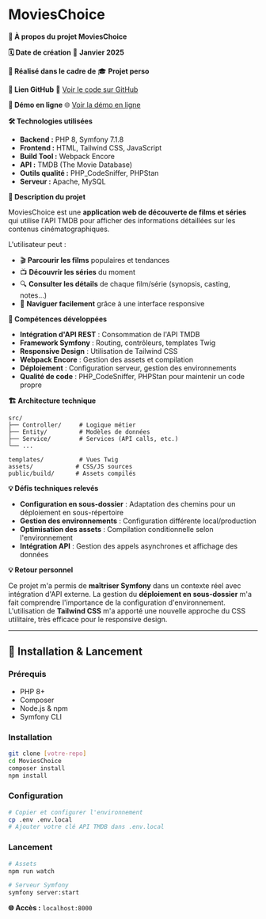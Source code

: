 # MoviesChoice

**📌 À propos du projet MoviesChoice**

**🗓️ Date de création**
📅 **Janvier 2025**

**🏫 Réalisé dans le cadre de**
🎓 **Projet perso**

**🔗 Lien GitHub**
📂 [Voir le code sur GitHub](https://github.com/GuillaumeReb/MoviesChoice)

**🚀 Démo en ligne**
🌐 [Voir la démo en ligne](https://guillaume-rebourgeon.fr/movie/public/)

**🛠️ Technologies utilisées**

- **Backend :** PHP 8, Symfony 7.1.8
- **Frontend :** HTML, Tailwind CSS, JavaScript
- **Build Tool :** Webpack Encore
- **API :** TMDB (The Movie Database)
- **Outils qualité :** PHP_CodeSniffer, PHPStan
- **Serveur :** Apache, MySQL

**📖 Description du projet**

MoviesChoice est une **application web de découverte de films et séries** qui utilise l'API TMDB pour afficher des informations détaillées sur les contenus cinématographiques.

L'utilisateur peut :

- 🎬 **Parcourir les films** populaires et tendances
- 📺 **Découvrir les séries** du moment
- 🔍 **Consulter les détails** de chaque film/série (synopsis, casting, notes...)
- 📱 **Naviguer facilement** grâce à une interface responsive

**🎯 Compétences développées**

- **Intégration d'API REST** : Consommation de l'API TMDB
- **Framework Symfony** : Routing, contrôleurs, templates Twig
- **Responsive Design** : Utilisation de Tailwind CSS
- **Webpack Encore** : Gestion des assets et compilation
- **Déploiement** : Configuration serveur, gestion des environnements
- **Qualité de code** : PHP_CodeSniffer, PHPStan pour maintenir un code propre

**🏗️ Architecture technique**

```
src/
├── Controller/     # Logique métier
├── Entity/         # Modèles de données
├── Service/        # Services (API calls, etc.)
└── ...

templates/          # Vues Twig
assets/            # CSS/JS sources
public/build/      # Assets compilés
```

**💡 Défis techniques relevés**

- **Configuration en sous-dossier** : Adaptation des chemins pour un déploiement en sous-répertoire
- **Gestion des environnements** : Configuration différente local/production
- **Optimisation des assets** : Compilation conditionnelle selon l'environnement
- **Intégration API** : Gestion des appels asynchrones et affichage des données

**💡 Retour personnel**

Ce projet m'a permis de **maîtriser Symfony** dans un contexte réel avec intégration d'API externe. La gestion du **déploiement en sous-dossier** m'a fait comprendre l'importance de la configuration d'environnement. L'utilisation de **Tailwind CSS** m'a apporté une nouvelle approche du CSS utilitaire, très efficace pour le responsive design.

---

## 🚀 Installation & Lancement

### Prérequis

- PHP 8+
- Composer
- Node.js & npm
- Symfony CLI

### Installation

```bash
git clone [votre-repo]
cd MoviesChoice
composer install
npm install
```

### Configuration

```bash
# Copier et configurer l'environnement
cp .env .env.local
# Ajouter votre clé API TMDB dans .env.local
```

### Lancement

```bash
# Assets
npm run watch

# Serveur Symfony
symfony server:start
```

**🌐 Accès :** `localhost:8000`
